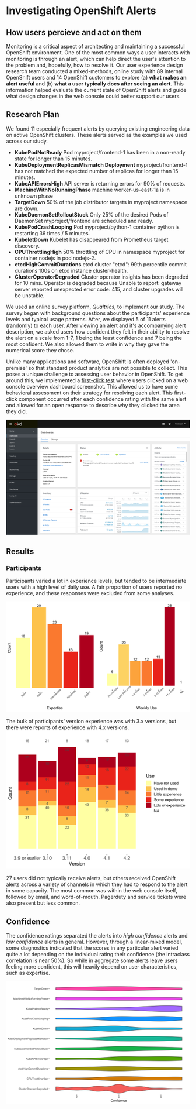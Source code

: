 # Investigating OpenShift Alerts 

## How users percieve and act on them

Monitoring is a critical aspect of architecting and maintaining a successful OpenShift environment. One of the most common ways a user interacts with monitoring is through an alert, which can help direct the user's attention to the problem and, hopefully, how to resolve it. Our user experience design research team conducted a mixed-methods, online study with 89 internal OpenShift users and 14 OpenShift customers to explore (a) **what makes an alert useful** and (b) **what a user typically does after seeing an alert**. This information helped evaluate the current state of OpenShift alerts and guide what design changes in the web console could better support our users.

## Research Plan

 We found 11 especially frequent alerts by querying existing engineering data on active OpenShift clusters. These alerts served as the examples we used across our study. 

- **KubePodNotReady** Pod myproject/frontend-1 has been in a non-ready state for longer than 15 minutes.
- **KubeDeploymentReplicasMismatch Deployment** myproject/frontend-1 has not matched the expected number of replicas for longer than 15 minutes. 
- **KubeAPIErrorsHigh** API server is returning errors for 90% of requests.
- **MachineWithNoRunningPhase**  machine worker-us-east-1a is in unknown phase
- **TargetDown** 50% of the job distributor targets in myproject namespace are down.
- **KubeDaemonSetRolloutStuck** Only 25% of the desired Pods of DaemonSet myproject/frontend are scheduled and ready.
- **KubePodCrashLooping** Pod myproject/python-1 container python is restarting 36 times / 5 minutes. 
- **KubeletDown** Kubelet has disappeared from Prometheus target discovery.
- **CPUThrottlingHigh**  50% throttling of CPU in namespace myproject for container nodejs in pod nodejs-2.
- **etcdHighCommitDurations** etcd cluster "etcd": 99th percentile commit durations 100s on etcd instance cluster-health.
- **ClusterOperatorDegraded** Cluster operator insights has been degraded for 10 mins. Operator is degraded because Unable to report: gateway server reported unexpected error code: 415, and cluster upgrades will be unstable.

We used an online survey platform, *Qualtrics*, to implement our study. The survey began with background questions about the participants' experience levels and typical usage patterns. After, we displayed 5 of 11 alerts (randomly) to each user. After viewing an alert and it's accompanying alert description, we asked users how confident they felt in their ability to resolve the alert on a scale from 1-7, 1 being the least confidence and 7 being the most confident. We also allowed them to write in why they gave the numerical score they chose.

Unlike many applications and software, OpenShift is often deployed 'on-premise' so that standard product analytics are not possible to collect. This poses a unique challenge to assessing user behavior in OpenShift. To get around this, we implemented a [first-click test](https://www.usability.gov/how-to-and-tools/methods/first-click-testing.html) where users clicked on a web console overview dashboard screenshot. This allowed us to have some behavioral assessment on their strategy for resolving each alert. This first-click component occurred after each confidence rating with the same alert and allowed for an open response to describe why they clicked the area they did. 

![](https://github.com/carljpearson/openshift_alerting/blob/master/img/1-KubePodNotReady.png?raw=true)

## Results

### Participants 

Participants varied a lot in experience levels, but tended to be intermediate users with a high level of daily use. A fair proportion of users reported no experience, and these responses were excluded from some analyses. 

![](https://github.com/carljpearson/openshift_alerting/blob/master/plots/exp_and_use.png?raw=true)

The bulk of participants' version experience was with 3.x versions, but there were reports of experience with 4.x versions. ![](https://github.com/carljpearson/openshift_alerting/blob/master/plots/vers2.png?raw=true)

27 users did not typically receive alerts, but others received OpenShift alerts across a variety of channels in which they had to respond to the alert in some capacity. The most common was within the web console itself, followed by email, and word-of-mouth. Pagerduty and service tickets were also present but less common.

## Confidence

The confidence ratings separated the alerts into *high confidence* alerts and *low confidence* alerts in general. However, through a linear-mixed model, some diagnostics indicated that the scores in any particular alert varied quite a lot depending on the individual rating their confidence (the intraclass correlation is near 50%). So while in aggregate some alerts leave users feeling more confident, this will heavily depend on user characteristics, such as expertise. 

![](https://raw.githubusercontent.com/carljpearson/openshift_alerting/master/plots/conf_viol.png)